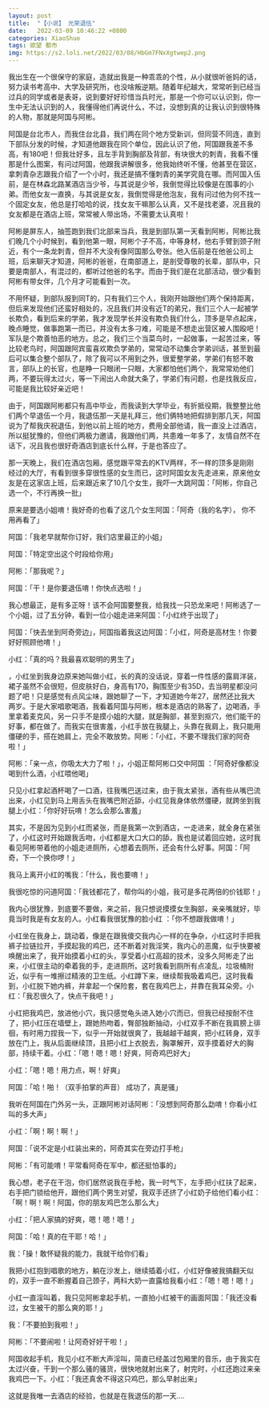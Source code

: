 ```yaml
---
layout: post
title:  "【小说】 光荣退伍"
date:   2022-03-09 10:46:22 +0800
categories: XiaoShuo
tags: 欲望 都市
img: https://s2.loli.net/2022/03/08/HbGm7FNxXgtwep2.png
---
```

我出生在一个很保守的家庭，造就出我是一种乖乖的个性，从小就很听爸妈的话，努力读书考高中、大学及研究所，也没啥叛逆期。随着年纪越大，常常听到已经当过兵的同学或者是表哥，说到要好好珍惜当兵时光，那是一个你可以认识到，你一生中无法认识到的人，我懂得他们再说什么，不过，没想到真的让我认识到很特殊的人物，那就是阿国与阿彬。

阿国是台北市人，而我住台北县，我们两在同个地方受新训，但同营不同连，直到下部队分发的时候，才知道他跟我在同个单位，因此认识了他，阿国跟我差不多高，有180吧！但我壮好多，且左手背到胸部及背部，有块很大的刺青，我看不懂那是什么图案，有问过阿国，他跟我讲解很多，他我始终听不懂，他甚至在营区，拿刺青杂志跟我介绍了一个小时，我还是搞不懂刺青的美学究竟在哪。而阿国入伍前，是在林森北路某酒店当少爷，与其说是少爷，我倒觉得比较像是在围事的小弟。而他女友一直换，与其说是女友，我倒觉得是他泡友，我有问过他为何不找一个固定女友，他总是打哈哈的说，找女友干嘛那么认真，又不是找老婆，况且我的女友都是在酒店上班，常常被人带出场，不需要太认真啦！

阿彬是屏东人，抽签跑到我们北部来当兵，我是到部队第一天看到阿彬，阿彬比我们晚几个小时候到，看到他第一眼，阿彬个子不高，中等身材，他右手臂到颈子附近，有个一条龙刺青，但并不大没有像阿国那么夸张。他入伍前是在他爸公司上班，后来聊天才知道，阿彬的爸爸，在南部道上，是剖受尊敬的长辈，部队中，只要是南部人，有混过的，都听过他爸的名字。而由于我们是在北部活动，很少看到阿彬有带女伴，几个月才可能看到一次。

不用怀疑，到部队报到同T的，只有我们三个人，我刚开始跟他们两个保持距离，但后来发现他们还蛮好相处的，况且我们并没有近T的弟兄，我们三个人一起被学长欺负，看到后来的学弟，我才发现学长并没有欺负我们什么，顶多是早点起床，晚点睡觉，做事跑第一而已，并没有太多刁难，可能是不想走出营区被人围殴吧！军队是个欺善怕恶的地方。总之，我们三个当菜鸟时，一起做事，一起苦过来，等比较老鸟时，阿国跟阿宾蛮喜欢欺负学弟的，常常动不动集合学弟训话，甚至到最后可以集合整个部队了，除了我可以不用到之外，很爱整学弟，学弟们有怒不敢言，部队上的长官，也是睁一只眼闭一只眼，大家都怕他们两个，我常常劝他们两，不要玩得太过火，等一下闹出人命就大条了，学弟们有问题，也是找我反应，可能是我比较好亲近吧！

由于，阿国跟阿彬都只有高中毕业，而我读到大学毕业，有折抵役期，我整整比他们两个早退伍一个月，我退伍那一天是礼拜三，他们俩特地把假排到那几天，阿国说为了帮我庆祝退伍，到他以前上班的地方，费用全部他请，我一直没上过酒店，所以挺犹豫的，但他们两极力邀请，我跟他们两，共患难一年多了，友情自然不在话下，况且我也很好奇酒店到底长什么样，于是也答应了。

那一天晚上，我们在酒店包厢，感觉跟平常去的KTV两样，不一样的顶多是刚刚经过的大厅，有看到很多穿很性感的女生而已，这时阿国女友先走进来，原来他女友是在这家店上班，后来跟近来了10几个女生，我吓一大跳阿国：「阿彬，你自己选一个，不行再换一批」

原来是要选小姐唷！我好奇的也看了这几个女生阿国：「阿奇（我的名字）， 你不用再看了」

阿国：「我老早就帮你订好，我们店里最正的小姐」

阿国：「特定空出这个时段给你用」

阿彬：「那我呢？」

阿国：「干！是你要退伍唷！你快点选啦！」

我心想最正，是有多正呀！该不会阿国要整我，给我找一只恐龙来吧！阿彬选了一个小姐，过了五分钟，看到一位小姐走进来阿国：「小红终于出现了」

阿国：「快去坐到阿奇旁边」，阿国指着我这边阿国：「小红，阿奇是高材生！你要好好照顾他唷！」

小红：「真的吗？我最喜欢聪明的男生了」

，小红坐到我身边原来她叫做小红，长的真的没话说，穿着一件性感的露肩洋装，裙子虽然不会很短，但皮肤好白，身高有170，胸围至少有35D，去当明星都没问题了吧！只是感觉有点风尘味，跟她聊了一下，才知道她今年27，居然还比我大两岁。于是大家唱歌喝酒，我看着阿国与阿彬，根本是酒店的熟客了，边喝酒，手里拿着麦克风，另一只手不是摸小姐的大腿，就是胸部，甚至到抠穴，他们能干的好事，都在做了。而我实在很害羞，小红手放在我腿上，头靠在我肩上，我只能用僵硬的手，搭在她肩上，完全不敢放势。阿彬：「小红，不要不理我们家的阿奇啦！」

阿彬：「亲一点，你吸太大力了啦！」，小姐正帮阿彬口交中阿国 ：「阿奇好像都没喝到什么酒，小红喂他喝」

只见小红拿起酒杯喝了一口酒，往我嘴巴送过来，由于我太紧张，酒有些从嘴巴流出来，小红见到马上用舌头在我嘴巴附近舔，小红见我身体依然僵硬，就跨坐到我腿上小红：「你好好玩唷！怎么会那么害羞」

其实，不是因为见到小红而紧张，而是我第一次到酒店，一走进来，就全身在紧张了，小红这时开始跟我舌吻，小红都是大口大口的舔，我也是试着回应她，这时我看见阿彬带着他的小姐走进厕所，心想着去厕所，还会有什么好事。阿国：「阿奇，下一个换你啰！」

我马上离开小红的嘴我：「什么，我也要唷！」

我很吃惊的问道阿国：「我钱都花了，帮你叫的小姐，我可是多花两倍的价钱耶！」

我内心很犹豫，到底要不要做，来之前，我只想说摸摸女生胸部，亲亲嘴就好，毕竟当时我是有女友的人。小红看我很犹豫的脸小红 ：「你不想跟我做唷！」

小红坐在我身上，跳动着，像是在跟我傻交我内心一样的在争杂，小红这时手把我裤子拉链拉开，手摸起我的鸡巴，还不断着对我淫笑，我内心的恶魔，似乎快要被唤醒出来了，我开始摸着小红的头，享受着小红高超的技术，没多久阿彬走了出来，小红很主动的牵着我的手，走进厕所。这时我看到厕所有点凌乱，垃圾桶附近，似乎有一堆擦过精液的卫生纸。小红蹲下来，继续帮我吸着鸡巴，这时我看到，小红脱下她内裤，并拿起一个保险套，套在我鸡巴上，并靠在我耳朵旁。小红：「我忍很久了，快点干我吧！」

小红把我鸡巴，放进他小穴，我只感觉龟头进入她小穴而已，但我已经按耐不住了，把小红压在墙壁上，跟她热吻着，臀部独断抽动，小红双手不断在我肩膀上徘徊，有时用力捏我一下，似乎一开始就很爽了，我越越干越爽，把小红转身，双手放在门上，我从后面继续顶，且把小红上衣脱去，胸罩解开，双手摸着好大的胸部，持续干着。小红：「嗯！嗯！嗯！好爽，阿奇鸡巴好大」

小红：「嗯！嗯！用力点，啊！好爽」

阿国：「哈！啪！（双手拍掌的声音） 成功了，真是骚」

我听在阿国在门外另一头，正跟阿彬对话阿彬：「没想到阿奇那么勐唷！你看小红叫的多大声」

小红：「啊！啊！啊！」

阿国：「说不定是小红装出来的，阿奇其实在旁边打手枪」

阿彬：「有可能唷！平常看阿奇在军中，都还挺怕事的」

我心想，老子在干泡，你们居然说我在手枪，我一时气下，左手把小红扶了起来，右手把门锁给他开，跟他们两个男生对望，我双手还挤了小红奶子给他们看小红：「啊！啊！啊！阿国，你的朋友鸡巴怎么那么大」

小红：「把人家搞的好爽，嗯！嗯！嗯！」

阿国：「哈！真的在干耶！哈！」

我：「操！敢怀疑我的能力，我就干给你们看」

我把小红抱到唱歌的地方，躺在沙发上，继续插着小红，小红好像被我搞翻天似的，双手一直不断握着自己颈子，两科大奶一直露给我看小红：「嗯！嗯！嗯！」

小红一直淫叫着，我只见阿彬拿起手机，一直拍小红被干的画面阿国：「我还没看过，女生被干的那么爽的耶！」

我：「不要拍到我啦！」

阿彬：「不要闹啦！让阿奇好好干啦！」

阿国收起手机，我见小红不断大声淫叫，简直已经盖过包厢里的音乐，由于我实在太过兴奋，干到一个那么骚的骚货，很快地就射出来了，射完时，小红还跑过来亲我鸡巴一下。小红：「我还真舍不得这只鸡巴，那么早射出来」

这就是我唯一去酒店的经验，也就是在我退伍的那一天....